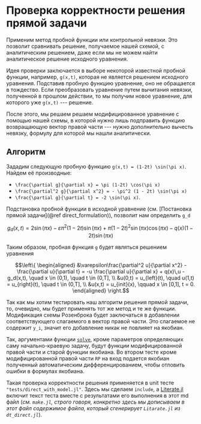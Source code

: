 # Проверка корректности решения прямой задачи

Применим метод пробной функции или контрольной невязки.
Это позволит сравнивать решение, получаемое нашей схемой, с аналитическим
решением, даже если мы не можем найти аналитическое решение исходного
уравнения.

Идея проверки заключается в выборе некоторой известной пробной функции,
например, ``g(x,t)``, которая не является решением исходного уравнения.
Подставив пробную функцию уравнение, оно не обращается в тождество.
Если преобразовать уравнение путем вычитания невязки, полученной в прошлом
действии, то мы получим новое уравнение, для которого уже ``g(x,t)`` ---
решение.

После этого, мы решаем решаем модифицированное уравнение с помощью нашей схемы,
в которой нужно лишь подправить функцию возвращающую вектор правой части ---
нужно дополнительно вычесть невязку, формулу для которой мы нашли аналитически.

## Алгоритм

Зададим следующую пробную функцию ``g(x,t) = (1-2t) \sin(\pi x)``.
Найдем её производные:

* ``\frac{\partial g}{\partial x} = \pi (1-2t) \cos(\pi x)``
* ``\frac{\partial^2 g}{\partial x^2} = - \pi^2 (1 - 2t) \sin(\pi x)``
* ``\frac{\partial g}{\partial t} = -2 \sin(\pi x)``.

Подстановка пробной функции в исходной уравнение
(см. [Постановка прямой задачи](@ref direct_formulation)), позволит нам определить
``g_d``
```math
g_d(x,t) = 2 \sin(\pi x) - \varepsilon \pi^2 (1 - 2t) \sin(\pi x) +
\pi (1 - 2t)^2 \sin(\pi x) \cos(\pi x) - q(x) (1 -2t) \sin(\pi x)
```

Таким образом, пробная функция ``g`` будет являться решением уравнения

```math
\left\{
\begin{aligned}
    &\varepsilon\frac{\partial^2 u}{\partial x^2} -
    \frac{\partial u}{\partial t} = -u \frac{\partial u}{\partial x} +
    q(x)\,u - g_d(x,t), \quad x \in (0,1), \quad t \in (0,T], \\
    &u(0,t) = u_{left}(t), \quad u(1,t) = u_{right}(t), \quad t \in (0,T], \\
    &u(x,t) = u_{init}(x), \qquad x \in [0,1], t = 0.
\end{aligned}
\right.
```

Так как мы хотим тестировать наш алгоритм решения прямой задачи, то, очевидно,
мы будет применять тот же метод и те же функции.
Модификация схемы Розенброка будет заключаться в добавлении соответствующего
слагаемого в вектор правой части.
Это слагаемое не содержит ``y_i``, значит его добавление никак не повлияет
на якобиан.

Так, аргументами функции [`solve`](@ref), кроме параметров
определяющих саму начально-краевую задачу, будут функции модифицированной правой
части и старой функции якобиана.
Во втором тесте кроме модифицированной правой части `RP` на вход подается
якобиан полученный автоматическим дифференцированием, чтобы отловить ошибки в
формулах якобиана.

Такая проверка корректности решения применяется в unit тесте
`"tests/direct_with_model.jl"`. Здесь мы сделаем `include`, а
[Literate.jl](https://github.com/fredrikekre/Literate.jl) включит
текст теста вместе с результатами его выполнения  в этот md файл (_см.
`make.jl`, строго говоря, конкретно здесь мы дописываем в этот файл содержимое
файла, который сгенерирует `Litarate.jl` из `dt_direct.jl`_).
